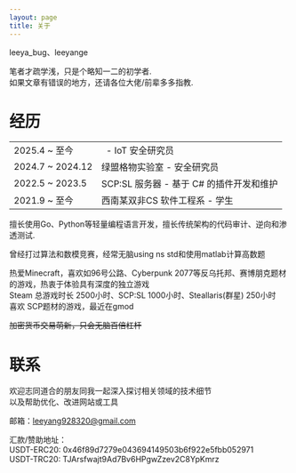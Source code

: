 ```yaml
---
layout: page
title: 关于
---
```


leeya_bug、leeyange

笔者才疏学浅，只是个略知一二的初学者.  
如果文章有错误的地方，还请各位大佬/前辈多多指教. 

# [](#header-1)经历  
|||
| --- | --- |
| 2025.4 ~ 至今 | &nbsp; - IoT 安全研究员 |
| 2024.7 ~ 2024.12 | 绿盟格物实验室 - 安全研究员 |
| 2022.5 ~ 2023.5  | SCP:SL 服务器 - 基于 C# 的插件开发和维护 |
| 2021.9 ~ 至今 | 西南某双非CS 软件工程系 - 学生 |


擅长使用Go、Python等轻量编程语言开发，擅长传统架构的代码审计、逆向和渗透测试.  

曾经打过算法和数模竞赛，经常无脑using ns std和使用matlab计算高数题

热爱Minecraft，喜欢如96号公路、Cyberpunk 2077等反乌托邦、赛博朋克题材的游戏，热衷于体验具有深度的独立游戏  
Steam 总游戏时长 2500小时、SCP:SL 1000小时、Steallaris(群星) 250小时  
喜欢 SCP题材的游戏，最近在gmod

~~加密货币交易萌新，只会无脑百倍杠杆~~  

# [](#header-1)联系

欢迎志同道合的朋友同我一起深入探讨相关领域的技术细节  
以及帮助优化、改进网站或工具  

邮箱：<a href="mailto:leeyang928320@gmail.com">leeyang928320@gmail.com</a>  

汇款/赞助地址：  
USDT-ERC20: 0x46f89d7279e043694149503b6f922e5fbb052971  
USDT-TRC20: TJArsfwajt9Ad7Bv6HPgwZzev2C8YpKmrz  

